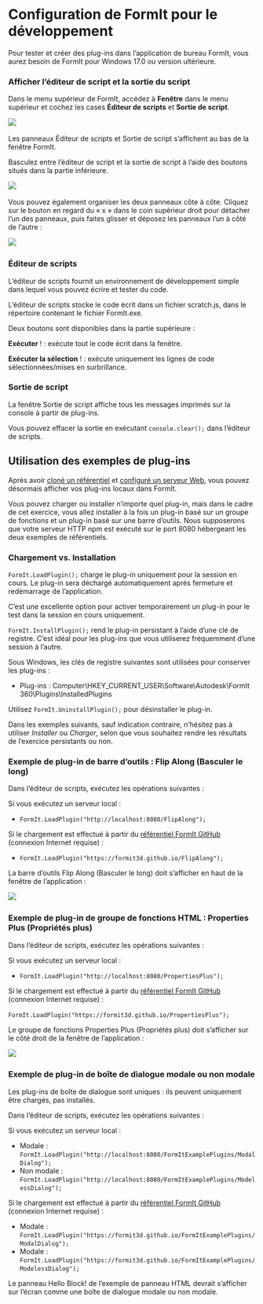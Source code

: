 # Configuration de FormIt pour le développement

Pour tester et créer des plug-ins dans l’application de bureau FormIt, vous aurez besoin de FormIt pour Windows 17.0 ou version ultérieure.

### **Afficher l’éditeur de script et la sortie du script**

Dans le menu supérieur de FormIt, accédez à **Fenêtre** dans le menu supérieur et cochez les cases **Éditeur de scripts** et **Sortie de script**.

![](https://formit3d.github.io/FormItExamplePlugins/docs/images/EnableDevelopmentWindows.PNG)

Les panneaux Éditeur de scripts et Sortie de script s’affichent au bas de la fenêtre FormIt.

Basculez entre l’éditeur de script et la sortie de script à l’aide des boutons situés dans la partie inférieure.

![](https://formit3d.github.io/FormItExamplePlugins/docs/images/ScriptEditorDefaultState.PNG)

Vous pouvez également organiser les deux panneaux côte à côte. Cliquez sur le bouton en regard du « x » dans le coin supérieur droit pour détacher l’un des panneaux, puis faites glisser et déposez les panneaux l’un à côté de l’autre :

![](https://formit3d.github.io/FormItExamplePlugins/docs/images/ScriptEditor+ScriptOutputConfiguration.gif)

### **Éditeur de scripts**

L’éditeur de scripts fournit un environnement de développement simple dans lequel vous pouvez écrire et tester du code.

L’éditeur de scripts stocke le code écrit dans un fichier scratch.js, dans le répertoire contenant le fichier FormIt.exe.

Deux boutons sont disponibles dans la partie supérieure :

**Exécuter** \![](<../../../.gitbook/assets/image (8) (1).png>) : exécute tout le code écrit dans la fenêtre.

**Exécuter la sélection** \![](<../../../.gitbook/assets/image (52).png>) : exécute uniquement les lignes de code sélectionnées/mises en surbrillance.

### **Sortie de script**

La fenêtre Sortie de script affiche tous les messages imprimés sur la console à partir de plug-ins.

Vous pouvez effacer la sortie en exécutant `console.clear();` dans l’éditeur de scripts.

## Utilisation des exemples de plug-ins

Après avoir [cloné un référentiel](cloning-a-sample-plugin.md) et [configuré un serveur Web](hosting-a-plugin-on-a-local-server.md), vous pouvez désormais afficher vos plug-ins locaux dans FormIt.

Vous pouvez charger ou installer n’importe quel plug-in, mais dans le cadre de cet exercice, vous allez installer à la fois un plug-in basé sur un groupe de fonctions et un plug-in basé sur une barre d’outils. Nous supposerons que votre serveur HTTP npm est exécuté sur le port 8080 hébergeant les deux exemples de référentiels.

### **Chargement vs. Installation**

`FormIt.LoadPlugin();` charge le plug-in uniquement pour la session en cours. Le plug-in sera déchargé automatiquement après fermeture et redémarrage de l’application.

C’est une excellente option pour activer temporairement un plug-in pour le test dans la session en cours uniquement.

`FormIt.InstallPlugin();` rend le plug-in persistant à l’aide d’une clé de registre. C’est idéal pour les plug-ins que vous utiliserez fréquemment d’une session à l’autre.

Sous Windows, les clés de registre suivantes sont utilisées pour conserver les plug-ins :

* Plug-ins : Computer\\HKEY_CURRENT_USER\\Software\\Autodesk\\FormIt 360\\Plugins\\InstalledPlugins

Utilisez `FormIt.UninstallPlugin();` pour désinstaller le plug-in.

Dans les exemples suivants, sauf indication contraire, n’hésitez pas à utiliser _Installer_ ou _Charger_, selon que vous souhaitez rendre les résultats de l’exercice persistants ou non.

### **Exemple de plug-in de barre d’outils : Flip Along (Basculer le long)**

Dans l’éditeur de scripts, exécutez les opérations suivantes :

Si vous exécutez un serveur local :

* `FormIt.LoadPlugin("http://localhost:8080/FlipAlong");`

Si le chargement est effectué à partir du [référentiel FormIt GitHub](https://github.com/FormIt3D/) (connexion Internet requise) :

* `FormIt.LoadPlugin("https://formit3d.github.io/FlipAlong");`

La barre d’outils Flip Along (Basculer le long) doit s’afficher en haut de la fenêtre de l’application :

![](https://formit3d.github.io/FormItExamplePlugins/docs/images/FlipAlongToolbar.PNG)

### **Exemple de plug-in de groupe de fonctions HTML : Properties Plus (Propriétés plus)**

Dans l’éditeur de scripts, exécutez les opérations suivantes :

Si vous exécutez un serveur local :

* `FormIt.LoadPlugin("http://localhost:8080/PropertiesPlus");`

Si le chargement est effectué à partir du [référentiel FormIt GitHub](https://github.com/FormIt3D/) (connexion Internet requise) :

`FormIt.LoadPlugin("https://formit3d.github.io/PropertiesPlus");`

Le groupe de fonctions Properties Plus (Propriétés plus) doit s’afficher sur le côté droit de la fenêtre de l’application :

![](https://formit3d.github.io/FormItExamplePlugins/docs/images/PropertiesPlusPanel.png)

### **Exemple de plug-in de boîte de dialogue modale ou non modale**

Les plug-ins de boîte de dialogue sont uniques : ils peuvent uniquement être chargés, pas installés.

Dans l’éditeur de scripts, exécutez les opérations suivantes :

Si vous exécutez un serveur local :

* Modale : `FormIt.LoadPlugin("http://localhost:8080/FormItExamplePlugins/ModalDialog");`
* Non modale : `FormIt.LoadPlugin("http://localhost:8080/FormItExamplePlugins/ModelessDialog");`

Si le chargement est effectué à partir du [référentiel FormIt GitHub](https://github.com/FormIt3D/) (connexion Internet requise) :

* Modale : `FormIt.LoadPlugin("https://formit3d.github.io/FormItExamplePlugins/ModalDialog");`
* Modale : `FormIt.LoadPlugin("https://formit3d.github.io/FormItExamplePlugins/ModelessDialog");`

Le panneau Hello Block! de l’exemple de panneau HTML devrait s’afficher sur l’écran comme une boîte de dialogue modale ou non modale.
